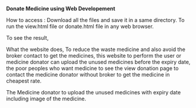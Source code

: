 **Donate Medicine using Web Developement**

How to access :
 Download all the files and save it in a same directory.
 To run the view.html file or donate.html file in any web browser.

 To see the result,

What the website does,
To reduce the waste medicine and also avoid the broker contact to get the medicines, 
this website to perform the user or medicine donator can upload the unused medicines before the expiry date, 
the poor peoples who want medicine to see the view donation page to contact the medicine donator without broker to get the medicine in cheapest rate.

The Medicine donator to upload the unused medicines with expiry date including image of the medicine.
